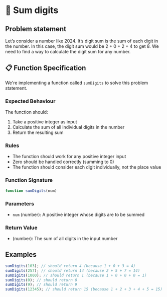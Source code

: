 # 🧮 Sum digits

## Problem statement

Let’s consider a number like 2024. It’s digit sum is the sum of each digit in the number. In this case, the digit sum would be 2 + 0 + 2 + 4 to get 8. We need to find a way to calculate the digit sum for any number.

## 📋 Function Specification

We're implementing a function called `sumDigits` to solve this problem statement.

### Expected Behaviour

The function should:

1. Take a positive integer as input
2. Calculate the sum of all individual digits in the number
3. Return the resulting sum

### Rules

- The function should work for any positive integer input
- Zero should be handled correctly (summing to 0)
- The function should consider each digit individually, not the place value

### Function Signature

```javascript
function sumDigits(num)
```

### Parameters

- `num` (number): A positive integer whose digits are to be summed

### Return Value

- (number): The sum of all digits in the input number

## Examples

```javascript
sumDigits(103); // should return 4 (because 1 + 0 + 3 = 4)
sumDigits(257); // should return 14 (because 2 + 5 + 7 = 14)
sumDigits(1000); // should return 1 (because 1 + 0 + 0 + 0 = 1)
sumDigits(0); // should return 0
sumDigits(9); // should return 9
sumDigits(12345); // should return 15 (because 1 + 2 + 3 + 4 + 5 = 15)
```
